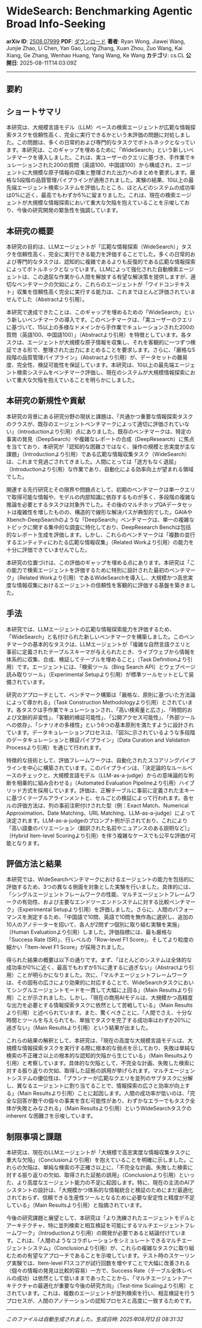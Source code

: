 # WideSearch: Benchmarking Agentic Broad Info-Seeking

**arXiv ID**: [2508.07999](http://arxiv.org/abs/2508.07999v1)
**PDF**: [ダウンロード](http://arxiv.org/pdf/2508.07999v1.pdf)
**著者**: Ryan Wong, Jiawei Wang, Junjie Zhao, Li Chen, Yan Gao, Long Zhang, Xuan Zhou, Zuo Wang, Kai Xiang, Ge Zhang, Wenhao Huang, Yang Wang, Ke Wang
**カテゴリ**: cs.CL
**公開日**: 2025-08-11T14:03:09Z

---

## 要約

## ショートサマリ
本研究は、大規模言語モデル（LLM）ベースの検索エージェントが広範な情報探索タスクを信頼性高く、完全に実行できるかという未評価の問題に対処しました。この問題は、多くの日常的および専門的なタスクでボトルネックとなっています。本研究は、このギャップを埋めるために「WideSearch」という新しいベンチマークを導入しました。これは、実ユーザーのクエリに基づき、手作業でキュレーションされた200の質問（英語100、中国語100）から構成され、エージェントに大規模な原子情報の収集と整理された出力へのまとめを要求します。厳格な5段階の品質管理パイプラインが適用されました。実験の結果、10以上の最先端エージェント検索システムを評価したところ、ほとんどのシステムの成功率は0%に近く、最高でもわずか5%に留まりました。これは、現在の検索エージェントが大規模な情報探索において重大な欠陥を抱えていることを示唆しており、今後の研究開発の緊急性を強調しています。

## 本研究の概要
本研究の目的は、LLMエージェントが「広範な情報探索（WideSearch）」タスクを信頼性高く、完全に実行できる能力を評価することでした。多くの日常的および専門的なタスクは、認知的に複雑であるよりも反復的である広範な情報探索によってボトルネックとなっています。LLMによって強化された自動検索エージェントは、この退屈な作業から人間を解放する有望な解決策を提供しますが、適切なベンチマークの欠如により、これらのエージェントが「ワイドコンテキスト」収集を信頼性高く完全に実行する能力は、これまでほとんど評価されていませんでした（Abstractより引用）。

本研究で達成できたことは、このギャップを埋めるための「WideSearch」という新しいベンチマークの導入です。このベンチマークは、「実ユーザーのクエリに基づいて、15以上の多様なドメインから手作業でキュレーションされた200の質問（英語100、中国語100）」（Abstractより引用）を特徴としています。各タスクは、エージェントが大規模な原子情報を収集し、それを客観的に一つずつ検証できる形で、整理された出力にまとめることを要求します。さらに、「厳格な5段階の品質管理パイプライン」（Abstractより引用）が、データセットの難易度、完全性、検証可能性を保証しています。本研究は、10以上の最先端エージェント検索システムをベンチマーク評価し、現在のシステムが大規模情報探索において重大な欠陥を抱えていることを明らかにしました。

## 本研究の新規性や貢献
本研究の背景にある研究分野の現状と課題は、「共通かつ重要な情報探索タスクのクラスが、既存のエージェントベンチマークによって適切に評価されていない」（Introductionより引用）点にありました。既存のベンチマークは、特定の事実の発見（DeepSearch）や複雑なレポートの合成（DeepResearch）に焦点を当てており、本研究が「認知的な困難さではなく、操作の規模と忠実度が主な課題」（Introductionより引用）である広範な情報収集タスク（WideSearch）は、これまで見過ごされてきました。人間にとっては「途方もなく退屈」（Introductionより引用）な作業であり、自動化による効率向上が望まれる領域でした。

関連する先行研究とその限界や問題点として、初期のベンチマークは単一クエリで取得可能な情報や、モデルの内部知識に依存するものが多く、多段階の複雑な推論を必要とするタスクは対象外でした。その後のマルチホップQAデータセットは複雑性を増したものの、構造的で線形な解決パスが典型的でした。GAIAやXbench-DeepSearchのような「DeepSearch」ベンチマークは、単一の複雑なトピックに関する集中的な調査に特化しており、DeepResearch Benchは包括的なレポート生成を評価します。しかし、これらのベンチマークは「複数の並行するエンティティにわたる広範な情報収集」（Related Workより引用）の能力を十分に評価できていませんでした。

本研究の位置づけは、この評価のギャップを埋める点にあります。本研究は「この能力で検索エージェントを評価するために特別に設計された最初のベンチマーク」（Related Workより引用）であるWideSearchを導入し、大規模かつ高忠実度な情報収集におけるエージェントの信頼性を客観的に評価する基盤を築きました。

## 手法
本研究では、LLMエージェントの広範な情報探索能力を評価するため、「WideSearch」と名付けられた新しいベンチマークを構築しました。このベンチマークの基本的なタスクは、LLMエージェントが「複雑な自然言語クエリと事前に定義されたテーブルスキーマが与えられたとき、ライブウェブから情報を体系的に収集、合成、検証してテーブルを埋めること」（Task Definitionより引用）です。エージェントには、「検索ツール（Bing Search API）とウェブページ読み取りツール」（Experimental Setupより引用）が標準ツールセットとして装備されています。

研究のアプローチとして、ベンチマーク構築は「厳格な、原則に基づいた方法論によって導かれる」（Task Construction Methodologyより引用）とされています。各タスクは手作業でキュレーションされ、「高い検索量と広さ」、「時間的および文脈的非変性」、「客観的検証可能性」、「公開アクセス可能性」、「外部ツールへの依存」、「シナリオの多様性」という6つの基本原則を満たすように設計されています。データキュレーションプロセスは、「図3に示されているような多段階のデータキュレーションと検証パイプライン」（Data Curation and Validation Processより引用）を通じて行われます。

特徴的な技術として、評価フレームワークは、自動化されたスコアリングパイプラインを中心に構築されています。このパイプラインは、「決定論的なルールベースのチェックと、大規模言語モデル（LLM-as-a-judge）からの意味論的な判断を相乗的に組み合わせる」（Automated Evaluation Pipelineより引用）ハイブリッド方式を採用しています。評価は、正解テーブルに事前に定義された主キーに基づくテーブルアラインメントと、セルごとの検証によって行われます。各セルの評価方法は、列の事前注釈付けされた型（例：Exact Match、Numerical Approximation、Date Matching、URL Matching、LLM-as-a-judge）によって決定されます。LLM-as-a-judgeのプロンプト例が示されており、これにより「高い語彙のバリエーション（翻訳された名前やニュアンスのある説明など）」（Hybrid Item-level Scoringより引用）を伴う複雑なケースでも公平な評価が可能となります。

## 評価方法と結果
本研究では、WideSearchベンチマークにおけるエージェントの能力を包括的に評価するため、3つの異なる側面を対象とした実験を行いました。具体的には、「シングルエージェントフレームワークの性能、マルチエージェントフレームワークの有効性、および主要なエンドツーエンドシステムに対する比較ベンチマーク」（Experimental Setupより引用）を評価しました。さらに、人間のパフォーマンスを測定するため、「中国語で10問、英語で10問を無作為に選択し、追加の10人のアノテーターを招いて、各人が2問ずつ個別に取り組む実験を実施」（Human Evaluationより引用）しました。評価指標には、最も厳格な「Success Rate (SR)」、行レベルの「Row-level F1 Score」、そしてより粒度の細かい「Item-level F1 Score」が採用されました。

得られた結果の概要は以下の通りです。まず、「ほとんどのシステムは全体的な成功率が0%に近く、最高でもわずか5%に達するに過ぎない」（Abstractより引用）ことが明らかになりました。次に、「マルチエージェントフレームワークは、その固有の広さにより効果的に対応することで、WideSearchタスクにおいてシングルエージェントモードを一貫して大幅に上回る」（Main Resultsより引用）ことが示されました。しかし、「現在の商用AIモデルは、大規模かつ高精度な出力を必要とする情報探索タスクに依然として苦戦している」（Main Resultsより引用）と述べられています。また、驚くべきことに、「人間でさえ、十分な時間とツールを与えられても、単独でタスクを完了する成功率はわずか20%に過ぎない」（Main Resultsより引用）という結果が出ました。

これらの結果の解釈として、本研究は、「現在の高度な大規模言語モデルは、大規模な情報探索タスクを実行する際に根本的な弱点を示しており、失敗は単純な検索の不正確さ以上の根本的な認知的欠陥から生じている」（Main Resultsより引用）と考察しています。具体的な欠陥として、不完全な計画、失敗した検索に対する振り返りの欠如、取得した証拠の誤用が挙げられます。マルチエージェントシステムの優位性は、「プランナーが広範なクエリを並列のサブタスクに分解し、異なるエージェントに割り当てることで、情報探索の広さと効率が向上する」（Main Resultsより引用）ことに起因します。人間の成功率が低いのは、「完全な回答が数千の個々の事実を含む可能性があり、わずかなエラーでもタスク全体が失敗とみなされる」（Main Resultsより引用）というWideSearchタスクの inherent な困難さを示唆しています。

## 制限事項と課題
本研究は、現在のLLMエージェントが「大規模で高忠実度な情報収集タスクに重大な欠陥」（Conclusionより引用）を抱えていることを明確に示しました。これらの欠陥は、単純な検索の不正確さ以上に、「不完全な計画、失敗した検索に対する振り返りの欠如、取得された証拠の誤用」（Conclusionより引用）といった、より高度なエージェント能力の不足に起因します。特に、現在の主流のAIアシスタントの設計は、「大規模かつ体系的な情報統合と検証のためにまだ最適化されておらず、信頼できる生産性ツールとなるために必要な安定性と精度が不足している」（Main Resultsより引用）と指摘されています。

今後の研究課題と展望として、本研究は「より洗練されたエージェントモデルとアーキテクチャ、特に並列検索と相互検証を可能にするマルチエージェントフレームワーク」（Introductionより引用）の開発が必要であると結論付けています。これは、「人間のようなコラボレーションをシミュレートできるマルチエージェントシステム」（Conclusionより引用）が、これらの複雑なタスクに取り組むための有望なアプローチであることを示唆しています。テスト時のスケーリング実験では、Item-level F1スコアが試行回数を増やすことで大幅に改善される（個々の情報の発見は比較的容易）一方で、Success Rate（テーブル全体レベルの成功）は依然として低いままであったことから、「マルチエージェントアーキテクチャの最適化が重要な今後の研究方向」（Test-time Scalingより引用）とされています。これは、複数のエージェントが並列検索を行い、相互検証を行うプロセスが、人間のアノテーションの認知プロセスと高度に一致するためです。

---

*このファイルは自動生成されました。生成日時: 2025年08月12日 08:31:32*
